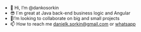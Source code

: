 - 👋 Hi, I’m @dankosorkin
- 😎 I`m great at Java back-end business logic and Angular
- 🤝I’m looking to collaborate on big and small projects
- 📫 How to reach me danielk.sorkin@gmail.com or <a href="https://wa.link/79uk1c">whatsapp</a>

<!---
dankosorkin/dankosorkin is a ✨ special ✨ repository because its `README.md` (this file) appears on your GitHub profile.
You can click the Preview link to take a look at your changes.
--->
